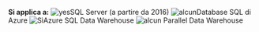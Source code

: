 <Token>**Si applica a:** ![yes](media/yes.png)SQL Server (a partire da 2016) ![alcun](media/no.png)Database SQL di Azure ![Sì](media/yes.png)Azure SQL Data Warehouse ![alcun](media/no.png) Parallel Data Warehouse </Token>

